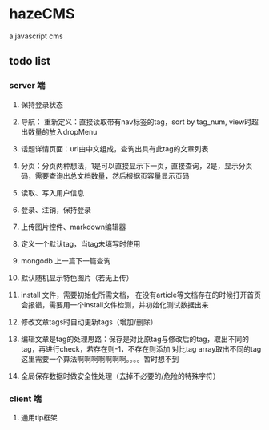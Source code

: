 # hazeCMS
a javascript cms

## todo list

### server 端

1. 保持登录状态

2. 导航：
    重新定义：直接读取带有nav标签的tag，sort by tag_num, view时超出数量的放入dropMenu

3. 话题详情页面：url由中文组成，查询出具有此tag的文章列表

4. 分页：分页两种想法，1是可以直接显示下一页，直接查询，2是，显示分页码，需要查询出总文档数量，然后根据页容量显示页码

5. 读取、写入用户信息

6. 登录、注销，保持登录

7. 上传图片控件、markdown编辑器

8. 定义一个默认tag，当tag未填写时使用

9. mongodb 上一篇下一篇查询

10. 默认随机显示特色图片（若无上传）

11. install 文件，需要初始化所需文档， 在没有article等文档存在的时候打开首页会报错，需要用一个install文件检测，并初始化测试数据出来

12. 修改文章tags时自动更新tags（增加/删除）

13. 编辑文章是tag的处理思路：保存是对比原tag与修改后的tag，取出不同的tag，再进行check，若存在则-1，不存在则添加
    对比tag array取出不同的tag
    这里需要一个算法啊啊啊啊啊啊啊。。。。暂时想不到

14. 全局保存数据时做安全性处理（去掉不必要的/危险的特殊字符）

### client 端

1. 通用tip框架